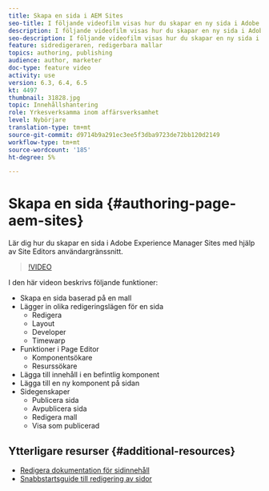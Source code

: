 ```yaml
---
title: Skapa en sida i AEM Sites
seo-title: I följande videofilm visas hur du skapar en ny sida i Adobe Experience Manager Sites med hjälp av användargränssnittet i Site Editor
description: I följande videofilm visas hur du skapar en ny sida i Adobe Experience Manager Sites med hjälp av användargränssnittet i Site Editor
seo-description: I följande videofilm visas hur du skapar en ny sida i Adobe Experience Manager Sites med hjälp av användargränssnittet i Site Editor
feature: sidredigeraren, redigerbara mallar
topics: authoring, publishing
audience: author, marketer
doc-type: feature video
activity: use
version: 6.3, 6.4, 6.5
kt: 4497
thumbnail: 31828.jpg
topic: Innehållshantering
role: Yrkesverksamma inom affärsverksamhet
level: Nybörjare
translation-type: tm+mt
source-git-commit: d9714b9a291ec3ee5f3dba9723de72bb120d2149
workflow-type: tm+mt
source-wordcount: '185'
ht-degree: 5%

---
```



# Skapa en sida {#authoring-page-aem-sites}

Lär dig hur du skapar en sida i Adobe Experience Manager Sites med hjälp av Site Editors användargränssnitt.

>[!VIDEO](https://video.tv.adobe.com/v/31828?quality=12&learn=on)

I den här videon beskrivs följande funktioner:

* Skapa en sida baserad på en mall
* Lägger in olika redigeringslägen för en sida
   * Redigera
   * Layout
   * Developer
   * Timewarp
* Funktioner i Page Editor
   * Komponentsökare
   * Resurssökare
* Lägga till innehåll i en befintlig komponent
* Lägga till en ny komponent på sidan
* Sidegenskaper
   * Publicera sida
   * Avpublicera sida
   * Redigera mall
   * Visa som publicerad

## Ytterligare resurser {#additional-resources}

* [Redigera dokumentation för sidinnehåll](https://docs.adobe.com/content/help/en/experience-manager-cloud-service/sites/authoring/fundamentals/editing-content.html)
* [Snabbstartsguide till redigering av sidor](https://docs.adobe.com/content/help/en/experience-manager-cloud-service/sites/authoring/getting-started/quick-start.html)
